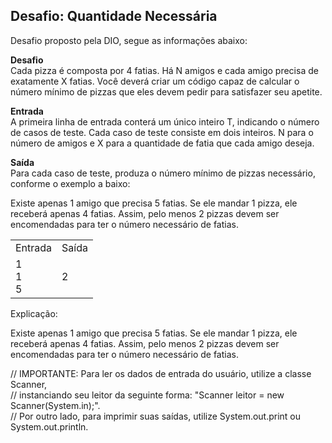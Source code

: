 <h2>Desafio: Quantidade Necessária</h2>

Desafio proposto pela DIO, segue as informações abaixo:

<b>Desafio</b><br>
Cada pizza é composta por 4 fatias. Há N amigos e cada amigo precisa de exatamente X fatias.
Você deverá criar um código capaz de calcular o número mínimo de pizzas que eles devem pedir para satisfazer seu apetite.

<b>Entrada</b><br>
A primeira linha de entrada conterá um único inteiro T, indicando o número de casos de teste.
Cada caso de teste consiste em dois inteiros. N para o número de amigos e X para a quantidade de fatia que cada amigo deseja.

<b>Saída</b><br>
Para cada caso de teste, produza o número mínimo de pizzas necessário, conforme o exemplo a baixo:

Existe apenas 1 amigo que precisa 5 fatias. Se ele mandar 1 pizza, ele receberá apenas 4 fatias. Assim, pelo menos 2 pizzas devem ser encomendadas
para ter o número necessário de fatias.

<table>
    <tr>
        <td>Entrada</td>
        <td>Saída</td>
    </tr>
    <tr>
        <td>1<br>
            1<br>
            5
        </td>
        <td>2</td>
    </tr>
</table>

Explicação:

Existe apenas 1 amigo que precisa 5 fatias. Se ele mandar 1 pizza, ele receberá apenas 4 fatias. Assim, pelo menos 2 pizzas devem ser encomendadas para ter o número necessário de fatias.

// IMPORTANTE: Para ler os dados de entrada do usuário, utilize a classe Scanner,<br>
// instanciando seu leitor da seguinte forma: "Scanner leitor = new Scanner(System.in);".<br>
// Por outro lado, para imprimir suas saídas, utilize System.out.print ou System.out.println.